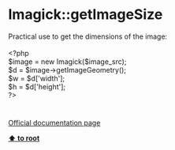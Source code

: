 # Imagick::getImageSize




<div class="phpcode"><span class="html">
Practical use to get the dimensions of the image:
<br>
<br><span class="default">&lt;?php
<br>$image </span><span class="keyword">= new </span><span class="default">Imagick</span><span class="keyword">(</span><span class="default">$image_src</span><span class="keyword">);
<br></span><span class="default">$d </span><span class="keyword">= </span><span class="default">$image</span><span class="keyword">-&gt;</span><span class="default">getImageGeometry</span><span class="keyword">();
<br></span><span class="default">$w </span><span class="keyword">= </span><span class="default">$d</span><span class="keyword">[</span><span class="string">&apos;width&apos;</span><span class="keyword">];
<br></span><span class="default">$h </span><span class="keyword">= </span><span class="default">$d</span><span class="keyword">[</span><span class="string">&apos;height&apos;</span><span class="keyword">];
<br></span><span class="default">?&gt;</span>
</span>
</div>
  

#

[Official documentation page](https://www.php.net/manual/en/imagick.getimagesize.php)

**[⬆ to root](/)**